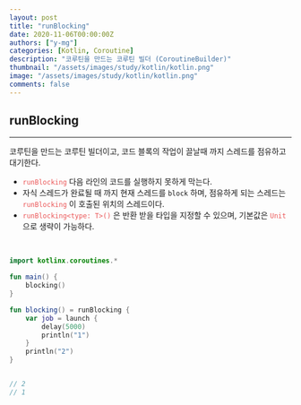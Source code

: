 ```yaml
---
layout: post
title: "runBlocking"
date: 2020-11-06T00:00:00Z
authors: ["y-mg"]
categories: [Kotlin, Coroutine]
description: "코루틴을 만드는 코루틴 빌더 (CoroutineBuilder)"
thumbnail: "/assets/images/study/kotlin/kotlin.png"
image: "/assets/images/study/kotlin/kotlin.png"
comments: false
---
```



## runBlocking
***
코루틴을 만드는 코루틴 빌더이고, 코드 블록의 작업이 끌날때 까지 스레드를 점유하고 대기한다.
- <code style="color: #eb5657;">runBlocking</code> 다음 라인의 코드를 실행하지 못하게 막는다.
- 자식 스레드가 완료될 때 까지 현재 스레드를 `block` 하며, 점유하게 되는 스레드는 <code style="color: #eb5657;">runBlocking</code> 이 호출된 위치의 스레드이다.
- <code style="color: #eb5657;">runBlocking<type: T>()</code> 은 반환 받을 타입을 지정할 수 있으며, 기본값은 <code style="color: #eb5657;">Unit</code> 으로 생략이 가능하다.
<br>

```kotlin
import kotlinx.coroutines.*

fun main() {
    blocking()
}

fun blocking() = runBlocking {
    var job = launch {
        delay(5000)
        println("1")
    }
    println("2")
}


// 2
// 1
```